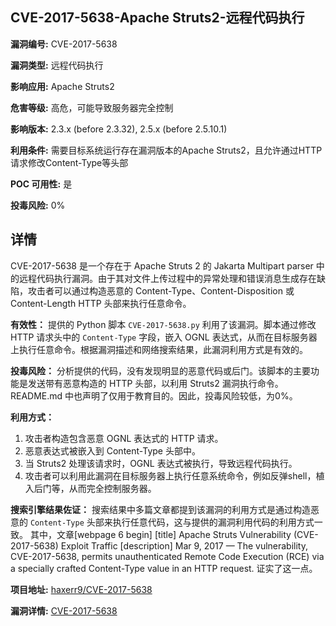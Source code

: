 ## CVE-2017-5638-Apache Struts2-远程代码执行

**漏洞编号:** CVE-2017-5638

**漏洞类型:** 远程代码执行

**影响应用:** Apache Struts2

**危害等级:** 高危，可能导致服务器完全控制

**影响版本:** 2.3.x (before 2.3.32), 2.5.x (before 2.5.10.1)

**利用条件:** 需要目标系统运行存在漏洞版本的Apache Struts2，且允许通过HTTP请求修改Content-Type等头部

**POC 可用性:** 是

**投毒风险:** 0%

## 详情

CVE-2017-5638 是一个存在于 Apache Struts 2 的 Jakarta Multipart parser 中的远程代码执行漏洞。由于其对文件上传过程中的异常处理和错误消息生成存在缺陷，攻击者可以通过构造恶意的 Content-Type、Content-Disposition 或 Content-Length HTTP 头部来执行任意命令。

**有效性：**
提供的 Python 脚本 `CVE-2017-5638.py` 利用了该漏洞。脚本通过修改 HTTP 请求头中的 `Content-Type` 字段，嵌入 OGNL 表达式，从而在目标服务器上执行任意命令。根据漏洞描述和网络搜索结果，此漏洞利用方式是有效的。

**投毒风险：**
分析提供的代码，没有发现明显的恶意代码或后门。该脚本的主要功能是发送带有恶意构造的 HTTP 头部，以利用 Struts2 漏洞执行命令。README.md 中也声明了仅用于教育目的。因此，投毒风险较低，为0%。

**利用方式：**
1.  攻击者构造包含恶意 OGNL 表达式的 HTTP 请求。
2.  恶意表达式被嵌入到 Content-Type 头部中。
3.  当 Struts2 处理该请求时，OGNL 表达式被执行，导致远程代码执行。
4.  攻击者可以利用此漏洞在目标服务器上执行任意系统命令，例如反弹shell，植入后门等，从而完全控制服务器。

**搜索引擎结果佐证：**
搜索结果中多篇文章都提到该漏洞的利用方式是通过构造恶意的 `Content-Type` 头部来执行任意代码，这与提供的漏洞利用代码的利用方式一致。 其中，文章[webpage 6 begin] [title] Apache Struts Vulnerability (CVE-2017-5638) Exploit Traffic [description] Mar 9, 2017 — The vulnerability, CVE-2017-5638, permits unauthenticated Remote Code Execution (RCE) via a specially crafted Content-Type value in an HTTP request.  证实了这一点。

**项目地址:** [haxerr9/CVE-2017-5638](https://github.com/haxerr9/CVE-2017-5638)

**漏洞详情:** [CVE-2017-5638](https://nvd.nist.gov/vuln/detail/CVE-2017-5638)